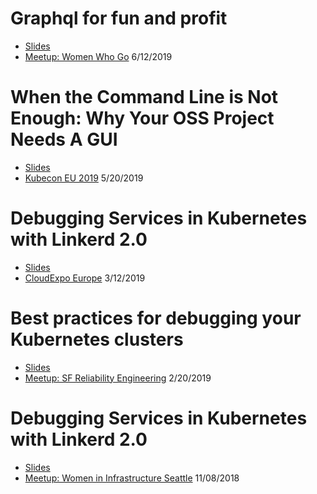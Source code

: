 # Graphql for fun and profit
* [Slides](/wwg-graphql/slides.pdf)
* [Meetup: Women Who Go](https://www.meetup.com/Women-Who-Go/events/260654660/)
6/12/2019

# When the Command Line is Not Enough: Why Your OSS Project Needs A GUI
* [Slides](/why-your-project-needs-a-gui/slides.pdf)
* [Kubecon EU 2019](https://kccnceu19.sched.com/event/MPfz/lightning-talk-when-the-command-line-is-not-enough-why-your-oss-project-needs-a-gui-risha-mars-buoyant)
5/20/2019

# Debugging Services in Kubernetes with Linkerd 2.0
* [Slides](/debugging-services-with-linkerd/cloud-expo.pdf)
* [CloudExpo Europe](https://www.cloudexpoeurope.com/)
3/12/2019

# Best practices for debugging your Kubernetes clusters
* [Slides](/best-practices-debugging-k8s/debugging-k8s-clusters.pdf)
* [Meetup: SF Reliability Engineering](https://www.meetup.com/San-Francisco-Reliability-Engineering/events/258400485)
2/20/2019

# Debugging Services in Kubernetes with Linkerd 2.0
* [Slides](/debugging-services-with-linkerd/debugging_services_in_kubernetes_with_linkerd_2.0.pdf)
* [Meetup: Women in Infrastructure Seattle](https://www.meetup.com/Women-in-Infrastructure-Seattle-Chapter/events/255790869/)
11/08/2018
